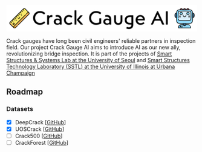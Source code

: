 ![](assets/20230807_125733_crack_gauge.png)

Crack gauges have long been civil engineers' reliable partners in inspection field. Our project Crack Gauge AI aims to introduce AI as our new ally, revolutionizing bridge inspection. It is part of the projects of [Smart Structures & Systems Lab at the University of Seoul](http://shm.uos.ac.kr/) and [Smart Structures Technology Laboratory (SSTL) at the University of Illinois at Urbana Champaign](https://sstl.cee.illinois.edu/)

## Roadmap

### Datasets 

* [X] DeepCrack [[GitHub](https://github.com/yhlleo/DeepCrack)]
* [X] UOSCrack [[GitHub](https://github.com/bhyun-kim/UOSCrackhttps:/)]
* [ ] Crack500 [[GitHub](https://github.com/fyangneil/pavement-crack-detectionhttps:/)]
* [ ] CrackForest [[GitHub](https://github.com/cuilimeng/CrackForest-datasethttps:/)]
